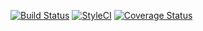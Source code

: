 [![Build Status](https://travis-ci.org/php-ml-game/chess-ml.svg?branch=master)](https://travis-ci.org/php-ml-game/chess-ml)
[![StyleCI](https://github.styleci.io/repos/164694172/shield?style=flat&branch=master)](https://github.styleci.io/repos/164694172)
[![Coverage Status](https://coveralls.io/repos/github/php-ml-game/chess-ml/badge.svg?branch=master)](https://coveralls.io/github/php-ml-game/chess-ml?branch=master)
